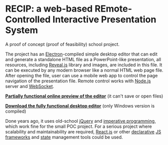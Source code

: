 # RECIP: a web-based REmote-Controlled Interactive Presentation System

A proof of concept (proof of feasibility) school project.

The project has an [Electron](https://www.electronjs.org/)-compiled simple desktop editor that can edit and generate a standalone HTML file as a PowerPoint-like presentation, all resources, including [Reveal.js](https://revealjs.com/) library and images, are included in this file. It can be executed by any modern browser like a normal HTML web page file. After opening the file, user can use a mobile web app to control the page navigation of the presentation file. Remote control works with [Node.js](https://nodejs.org/) server and [WebSocket](https://developer.mozilla.org/en-US/docs/Web/API/WebSockets_API).

[**Partially functional online preview of the editor**](https://recip.tomchen.org/) (it can't save or open files)

[**Download the fully functional desktop editor**](https://github.com/tomchen/recip/releases/download/v1.0/recip_windows_v1.0.7z) (only Windows version is compiled)

Done years ago, it uses old-school [jQuery](https://jquery.com/) and [imperative programming](https://en.wikipedia.org/wiki/Imperative_programming), which work fine for the small POC project. For a serious project where scalability and maintainability are required, [React.js](https://reactjs.org/) or other [declarative](https://en.wikipedia.org/wiki/Declarative_programming) [JS frameworks](https://en.wikipedia.org/wiki/Comparison_of_JavaScript_frameworks) and [state](https://reactjs.org/docs/state-and-lifecycle.html) management tools could be used.
